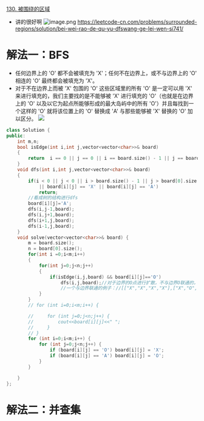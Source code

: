 [130. 被围绕的区域](https://leetcode-cn.com/problems/surrounded-regions/description//)
- 讲的很好啊
![image.png](https://i.loli.net/2021/07/15/sGd1l6ygQkF7rW3.png)
https://leetcode-cn.com/problems/surrounded-regions/solution/bei-wei-rao-de-qu-yu-dfswang-ge-lei-wen-si741/

# 解法一：BFS
- 任何边界上的 'O' 都不会被填充为 'X'；任何不在边界上，或不与边界上的 'O' 相连的 'O' 最终都会被填充为 'X'。
- 对于不在边界上而被 'X' 包围的 'O' 这些区域里的所有 'O' 是一定可以用 'X' 来进行填充的，我们主要找的是不能够被 'X' 进行填充的 'O'（也就是在边界上的 'O' 以及以它为起点所能够形成的最大岛屿中的所有 'O'）并且每找到一个这样的 'O' 就将该位置上的 'O' 替换成 'A' 与那些能够被 'X' 替换的 'O' 加以区分。
![](https://pic.leetcode-cn.com/f6cc252beb78212f68d55136cf6093419c3a07cb2f2ccbcc53f8fc064d27708a-tmp.png)
```C++
class Solution {
public:
    int m,n;
    bool isEdge(int i,int j,vector<vector<char>>& board)
    {
        return  i == 0 || j == 0 || i == board.size() - 1 || j == board[0].size() - 1;
    }
    void dfs(int i,int j,vector<vector<char>>& board)
    {
        if(i < 0 || j < 0 || i > board.size() - 1 || j > board[0].size() - 1
            || board[i][j] == 'X' || board[i][j] == 'A')
            return;
        //看成树的结构进行dfs
        board[i][j]='A';
        dfs(i,j-1,board);
        dfs(i,j+1,board);
        dfs(i+1,j,board);
        dfs(i-1,j,board);
    }
    void solve(vector<vector<char>>& board) {
        m = board.size();
        n = board[0].size();
        for(int i =0;i<m;i++)
        {
            for(int j=0;j<n;j++)
            {
                if(isEdge(i,j,board) && board[i][j]=='O')
                    dfs(i,j,board);//对于边界的O点进行扩散，不与边界O联通的，不受影响
                    //一个与边界联通的例子：//[["X","X","X","X"],["X","O","O","X"],["X","O","O","X"],["X","O","X","X"]]
            }
        }
        // for (int i=0;i<m;i++) {

        //     for (int j=0;j<n;j++) {
        //         cout<<board[i][j]<<" ";
        //     }
        // }
        for (int i=0;i<m;i++) {
            for (int j=0;j<n;j++) {
                if (board[i][j] == 'O') board[i][j] = 'X';
                if (board[i][j] == 'A') board[i][j] = 'O';
            }
        }

    }
};
```

# 解法二：并查集
```c++




```